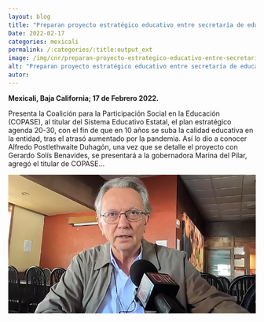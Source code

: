 ```yaml
---
layout: blog
title: "Preparan proyecto estratégico educativo entre secretaría de educación y copase"
Date: 2022-02-17
categories: mexicali
permalink: /:categories/:title:output_ext
image: /img/cnr/preparan-proyecto-estrategico-educativo-entre-secretaria-de-educacion-y-copase.png
alt: "Preparan proyecto estratégico educativo entre secretaría de educación y copase"
autor:
---
```


**Mexicali, Baja California; 17 de Febrero 2022.** 

Presenta la Coalición para la Participación Social en la Educación (COPASE), al titular del Sistema Educativo Estatal, el plan estratégico agenda 20-30, con el fin de que en 10 años se suba la calidad educativa en la entidad, tras el atrasó aumentado por la pandemia. Así lo dio a conocer Alfredo Postlethwaite Duhagón, una vez que se detalle el proyecto con Gerardo Solís Benavides, se presentará a la gobernadora Marina del Pilar, agregó el titular de COPASE…

<div id="carouselExampleSlidesOnly" class="carousel slide" data-ride="carousel">
  <div class="carousel-inner">
    <div class="carousel-item active">
       <img class="d-block w-100" src="/img/cnr/preparan-proyecto-estrategico-educativo-entre-secretaria-de-educacion-y-copase.png" loading="lazy"  alt="Preparan proyecto estratégico educativo entre secretaría de educación y copase">
    </div>
  </div>
</div>